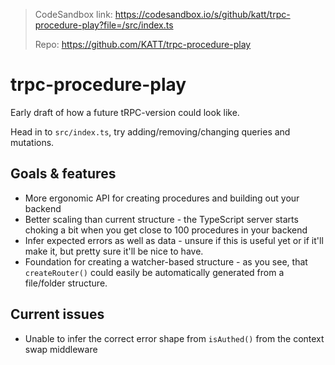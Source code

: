> CodeSandbox link: https://codesandbox.io/s/github/katt/trpc-procedure-play?file=/src/index.ts
>
> Repo: https://github.com/KATT/trpc-procedure-play

# trpc-procedure-play

Early draft of how a future tRPC-version could look like.

Head in to `src/index.ts`, try adding/removing/changing queries and mutations.

## Goals & features

- More ergonomic API for creating procedures and building out your backend
- Better scaling than current structure - the TypeScript server starts choking a bit when you get close to 100 procedures in your backend
- Infer expected errors as well as data - unsure if this is useful yet or if it'll make it, but pretty sure it'll be nice to have.
- Foundation for creating a watcher-based structure - as you see, that `createRouter()` could easily be automatically generated from a file/folder structure.

## Current issues

- Unable to infer the correct error shape from `isAuthed()` from the context swap middleware
